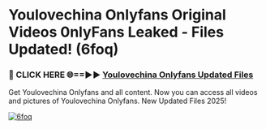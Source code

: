 # Youlovechina Onlyfans Original Videos 0nlyFans Leaked - Files Updated! (6foq)

<h3>🔴 CLICK HERE 🌐==►► <a href="https://tinyurl.com/ehrbuxhb" rel="nofollow">Youlovechina Onlyfans Updated Files</a></h3>

Get Youlovechina Onlyfans and all content. Now you can access all videos and pictures of Youlovechina Onlyfans. New Updated Files 2025!

[![6foq](https://i.imgur.com/lVYEuWS.gif)](https://tinyurl.com/ehrbuxhb)
